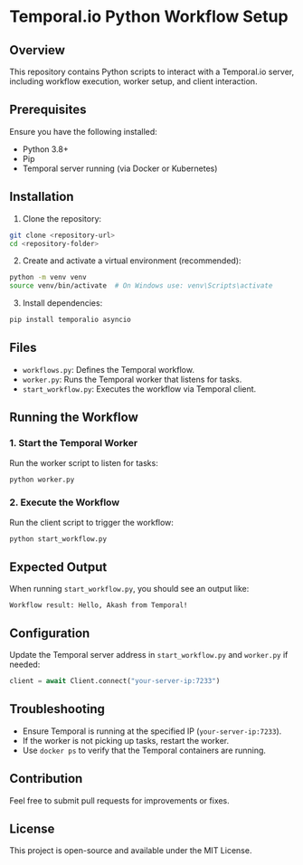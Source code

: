 # Temporal.io Python Workflow Setup

## Overview
This repository contains Python scripts to interact with a Temporal.io server, including workflow execution, worker setup, and client interaction.

## Prerequisites
Ensure you have the following installed:
- Python 3.8+
- Pip
- Temporal server running (via Docker or Kubernetes)

## Installation

1. Clone the repository:
```sh
git clone <repository-url>
cd <repository-folder>
```

2. Create and activate a virtual environment (recommended):
```sh
python -m venv venv
source venv/bin/activate  # On Windows use: venv\Scripts\activate
```

3. Install dependencies:
```sh
pip install temporalio asyncio
```

## Files
- `workflows.py`: Defines the Temporal workflow.
- `worker.py`: Runs the Temporal worker that listens for tasks.
- `start_workflow.py`: Executes the workflow via Temporal client.

## Running the Workflow

### 1. Start the Temporal Worker
Run the worker script to listen for tasks:
```sh
python worker.py
```

### 2. Execute the Workflow
Run the client script to trigger the workflow:
```sh
python start_workflow.py
```

## Expected Output
When running `start_workflow.py`, you should see an output like:
```
Workflow result: Hello, Akash from Temporal!
```

## Configuration
Update the Temporal server address in `start_workflow.py` and `worker.py` if needed:
```python
client = await Client.connect("your-server-ip:7233")
```

## Troubleshooting
- Ensure Temporal is running at the specified IP (`your-server-ip:7233`).
- If the worker is not picking up tasks, restart the worker.
- Use `docker ps` to verify that the Temporal containers are running.

## Contribution
Feel free to submit pull requests for improvements or fixes.

## License
This project is open-source and available under the MIT License.

